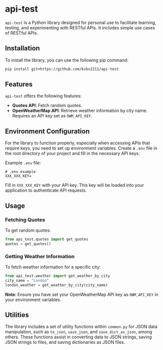 # api-test

`api-test` is a Python library designed for personal use to facilitate learning, testing, and experimenting with RESTful APIs. It includes simple use cases of RESTful APIs.

## Installation

To install the library, you can use the following pip command:

```bash
pip install git+https://github.com/ksks2211/api-test
```

## Features

`api-test` offers the following features:

- **Quotes API**: Fetch random quotes.
- **OpenWeatherMap API**: Retrieve weather information by city name. Requires an API key set as `OWM_API_KEY`.


## Environment Configuration

For the library to function properly, especially when accessing APIs that require keys, you need to set up environment variables. Create a `.env` file in the root directory of your project and fill in the necessary API keys.

Example `.env` file:

```plaintext
# .env.example
XXX_XXX_KEY=
```

Fill in `XXX_XXX_KEY` with your API key. This key will be loaded into your application to authenticate API requests.


## Usage

### Fetching Quotes

To get random quotes:

```python
from api_test.quotes import get_quotes
quotes = get_quotes()
```

### Getting Weather Information

To fetch weather information for a specific city:

```python
from api_test.weather import get_weather_by_city
city_name = "London"
london_weather = get_weather_by_city(city_name)
```

**Note**: Ensure you have set your OpenWeatherMap API key as `OWM_API_KEY` in your environment variables.

## Utilities

The library includes a set of utility functions within `common.py` for JSON data manipulation, such as `to_json`, `save_json`, and `save_dict_as_json`, among others. These functions assist in converting data to JSON strings, saving JSON strings to files, and saving dictionaries as JSON files.
